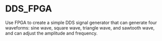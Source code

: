 # DDS_FPGA
Use FPGA to create a simple DDS signal generator that can generate four waveforms: sine wave, square wave, triangle wave, and sawtooth wave, and can adjust the amplitude and frequency.
